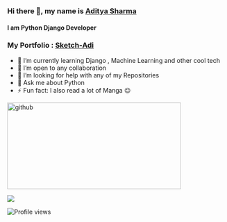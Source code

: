 ### Hi there 👋, my name is [Aditya Sharma](https://www.sketchadi.com/)
#### I am Python Django Developer
### My Portfolio : [Sketch-Adi](https://www.sketchadi.com/)


- 🌱 I’m currently learning Django , Machine Learning and other cool tech
- 👯 I’m open to any collaboration
- 🤔 I’m looking for help with any of my Repositories 
- 💬 Ask me about Python 
- ⚡ Fun fact: I also read a lot of Manga 😉 


<!-- [<img src='https://github-readme-stats.vercel.app/api?username=aditya-aot&&show_icons=true&title_color=ffffff&icon_color=bb2acf&text_color=daf7dc&bg_color=151515' alt='github' width='400' height='200' >](https://github.com/Aditya-aot) -->
[<img src='https://github-readme-stats-anuraghazra1.vercel.app/api/top-langs/?username=aditya-aot&layout=compact&theme=material-palenight' alt='github' width='400' height='200'>](https://github.com/Aditya-aot) 


<img src=https://data.whicdn.com/images/260776147/original.gif>


![Profile views](https://gpvc.arturio.dev/Aditya-aot)
